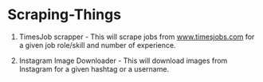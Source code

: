 # Scraping-Things

1. TimesJob scrapper - This will scrape jobs from www.timesjobs.com for a given job role/skill and number of experience.

2. Instagram Image Downloader - This will download images from Instagram for a given hashtag or a username.
